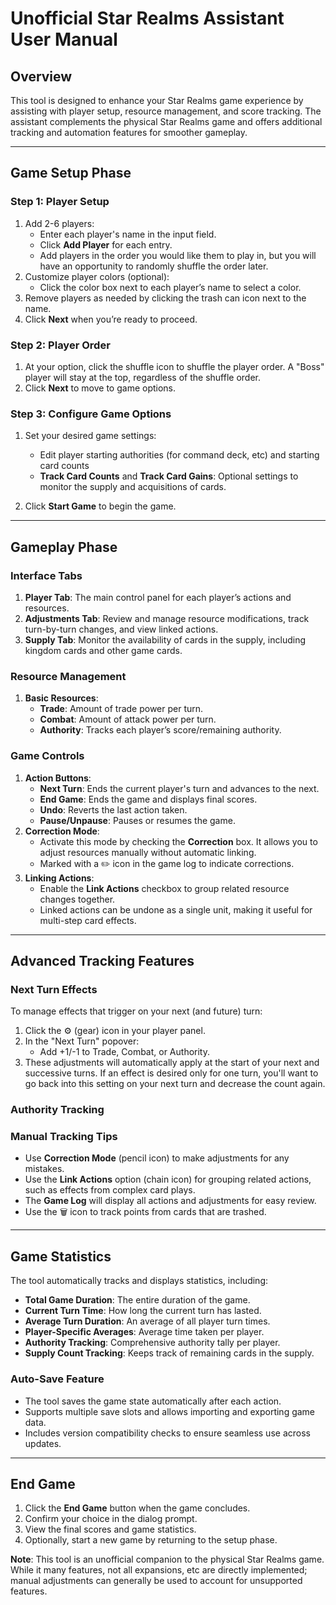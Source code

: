 # Unofficial Star Realms Assistant User Manual

## Overview

This tool is designed to enhance your Star Realms game experience by assisting with player setup, resource management, and score tracking. The assistant complements the physical Star Realms game and offers additional tracking and automation features for smoother gameplay.

---

## Game Setup Phase

### Step 1: Player Setup

1. Add 2-6 players:
   - Enter each player's name in the input field.
   - Click **Add Player** for each entry.
   - Add players in the order you would like them to play in, but you will have an opportunity to randomly shuffle the order later.
2. Customize player colors (optional):
   - Click the color box next to each player’s name to select a color.
3. Remove players as needed by clicking the trash can icon next to the name.
4. Click **Next** when you’re ready to proceed.

### Step 2: Player Order

1. At your option, click the shuffle icon to shuffle the player order. A "Boss" player will stay at the top, regardless of the shuffle order.
2. Click **Next** to move to game options.

### Step 3: Configure Game Options

1. Set your desired game settings:

   - Edit player starting authorities (for command deck, etc) and starting card counts
   - **Track Card Counts** and **Track Card Gains**: Optional settings to monitor the supply and acquisitions of cards.


2. Click **Start Game** to begin the game.

---

## Gameplay Phase

### Interface Tabs

1. **Player Tab**:
   The main control panel for each player’s actions and resources.
2. **Adjustments Tab**:
   Review and manage resource modifications, track turn-by-turn changes, and view linked actions.
3. **Supply Tab**:
   Monitor the availability of cards in the supply, including kingdom cards and other game cards.

### Resource Management

1. **Basic Resources**:
   - **Trade**: Amount of trade power per turn.
   - **Combat**: Amount of attack power per turn.
   - **Authority**: Tracks each player’s score/remaining authority.

### Game Controls

1. **Action Buttons**:
   - **Next Turn**: Ends the current player's turn and advances to the next.
   - **End Game**: Ends the game and displays final scores.
   - **Undo**: Reverts the last action taken.
   - **Pause/Unpause**: Pauses or resumes the game.
2. **Correction Mode**:
   - Activate this mode by checking the **Correction** box. It allows you to adjust resources manually without automatic linking.
   - Marked with a ✏️ icon in the game log to indicate corrections.
3. **Linking Actions**:
   - Enable the **Link Actions** checkbox to group related resource changes together.
   - Linked actions can be undone as a single unit, making it useful for multi-step card effects.

---

## Advanced Tracking Features

### Next Turn Effects

To manage effects that trigger on your next (and future) turn:

1. Click the ⚙️ (gear) icon in your player panel.
2. In the "Next Turn" popover:
   - Add +1/-1 to Trade, Combat, or Authority.
3. These adjustments will automatically apply at the start of your next and successive turns. If an effect is desired only for one turn, you'll want to go back into this setting on your next turn and decrease the count again.

### Authority Tracking

### Manual Tracking Tips

- Use **Correction Mode** (pencil icon) to make adjustments for any mistakes.
- Use the **Link Actions** option (chain icon) for grouping related actions, such as effects from complex card plays.
- The **Game Log** will display all actions and adjustments for easy review.
- Use the 🗑️ icon to track points from cards that are trashed.

---

## Game Statistics

The tool automatically tracks and displays statistics, including:

- **Total Game Duration**: The entire duration of the game.
- **Current Turn Time**: How long the current turn has lasted.
- **Average Turn Duration**: An average of all player turn times.
- **Player-Specific Averages**: Average time taken per player.
- **Authority Tracking**: Comprehensive authority tally per player.
- **Supply Count Tracking**: Keeps track of remaining cards in the supply.

### Auto-Save Feature

- The tool saves the game state automatically after each action.
- Supports multiple save slots and allows importing and exporting game data.
- Includes version compatibility checks to ensure seamless use across updates.

---

## End Game

1. Click the **End Game** button when the game concludes.
2. Confirm your choice in the dialog prompt.
3. View the final scores and game statistics.
4. Optionally, start a new game by returning to the setup phase.

**Note**: This tool is an unofficial companion to the physical Star Realms game. While it many features, not all expansions, etc are directly implemented; manual adjustments can generally be used to account for unsupported features.

